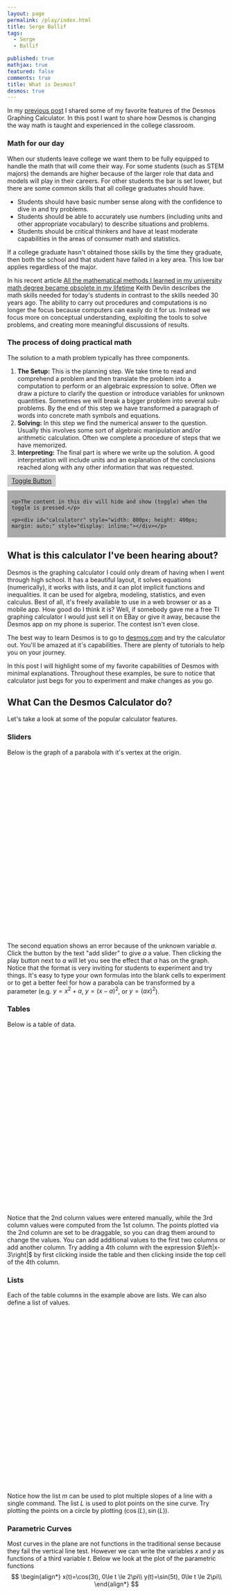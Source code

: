 ```yaml
---
layout: page
permalink: /play/index.html
title: Serge Ballif
tags: 
  - Serge
  - Ballif

published: true
mathjax: true
featured: false
comments: true
title: What is Desmos?
desmos: true
---
```



In my [previous post](https://sergeballif.github.io/personal/math/teaching/fun/a-brief-intro-to-desmos) I shared some of my favorite features of the Desmos Graphing Calculator. In this post I want to share how Desmos is changing the way math is taught and experienced in the college classroom. 

### Math for our day

When our students leave college we want them to be fully equipped to handle the math that will come their way. For some students (such as STEM majors) the demands are higher because of the larger role that data and models will play in their careers.  For other students the bar is set lower, but there are some common skills that all college graduates should have. 

* Students should have basic number sense along with the confidence to dive in and try problems.
* Students should be able to accurately use numbers (including units and other appropriate vocabulary) to describe situations and problems.
* Students should be critical thinkers and have at least moderate capabilities in the areas of consumer math and statistics.

If a college graduate hasn't obtained those skills by the time they graduate, then both the school and that student have failed in a key area. This low bar applies regardless of the major.

In his recent article [All the mathematical methods I learned in my university math degree became obsolete in my lifetime](http://www.huffingtonpost.com/entry/all-the-mathematical-methods-i-learned-in-my-university_us_58693ef9e4b014e7c72ee248?timestamp=1483293018441) Keith Devlin describes the math skills needed for today's students in contrast to the skills needed 30 years ago. The ability to carry out procedures and computations is no longer the focus because computers can easily do it for us. Instead we focus more on conceptual understanding, exploiting the tools to solve problems, and creating more meaningful discussions of results.

### The process of doing practical math

The solution to a math problem typically has three components.  

1. __The Setup:__ This is the planning step. We take time to read and comprehend a problem and then translate the problem into a computation to perform or an algebraic expression to solve. Often we draw a picture to clarify the question or introduce variables for unknown quantities. Sometimes we will break a bigger problem into several sub-problems. By the end of this step we have transformed a paragraph of words into concrete math symbols and equations.
2. __Solving:__ In this step we find the numerical answer to the question. Usually this involves some sort of algebraic manipulation and/or arithmetic calculation. Often we complete a procedure of steps that we have memorized.
3. __Interpreting:__ The final part is where we write up the solution. A good interpretation will include units and an explanation of the conclusions reached along with any other information that was requested.

 


<script type="text/javascript" src="https://ajax.googleapis.com/ajax/libs/jquery/1.4.4/jquery.min.js"></script>
<script type="text/javascript">
function toggleDiv(divId) {
   $("#"+divId).toggle();
}
</script>


<a href="javascript:toggleDiv('myContent');" style="background-color: #ccc; padding: 5px 10px;">Toggle Button</a>
<div id="myContent" style="background-color: #aaa; padding: 5px 10px;" style="display: none;">
    
    <p>The content in this div will hide and show (toggle) when the toggle is pressed.</p>
    
    <p><div id="calculatorr" style="width: 800px; height: 400px; margin: auto;" style="display: inline;"></div></p>

<script>
    var elt = document.getElementById('calculatorr');
    var calculator = Desmos.Calculator(elt);
    calculator.setExpression({id:'graph1', latex:'y=x^2'});
    
    calculator.setExpression({
  id: '2',
  latex: 'y=ax^2',
  color: '#662225'
});
</script>
</div>









## What is this calculator I've been hearing about?

Desmos is the graphing calculator I could only dream of having when I went through high school. It has a beautiful layout, it solves equations (numerically), it works with lists, and it can plot implicit functions and inequalities. It can be used for algebra, modeling, statistics, and even calculus. Best of all, it's freely available to use in a web browser or as a mobile app. How good do I think it is? Well, if somebody gave me a free TI graphing calculator I would just sell it on EBay or give it away, because the Desmos app on my phone is superior. The contest isn't even close.

The best way to learn Desmos is to go to [desmos.com](https://www.desmos.com/) and try the calculator out. You'll be amazed at it's capabilities. There are plenty of tutorials to help you on your journey.

In this post I will highlight some of my favorite capabilities of Desmos with minimal explanations. Throughout these examples, be sure to notice that calculator just begs for you to experiment and make changes as you go.

## What Can the Desmos Calculator do?

Let's take a look at some of the popular calculator features. 

### Sliders

Below is the graph of a parabola with it's vertex at the origin. 

<p><div id="calculator" style="width: 800px; height: 400px; margin: auto;"></div></p>

<script>
    var elt = document.getElementById('calculator');
    var calculator = Desmos.Calculator(elt);
    calculator.setExpression({id:'graph1', latex:'y=x^2'});
    
    calculator.setExpression({
  id: '2',
  latex: 'y=ax^2',
  color: '#662225'
});
</script>

The second equation shows an error because of the unknown variable $a$. Click the button by the text "add slider" to give $a$ a value. Then clicking the play button next to $a$ will let you see the effect that $a$ has on the graph. Notice that the format is very inviting for students to experiment and try things. It's easy to type your own formulas into the blank cells to experiment or to get a better feel for how a parabola can be transformed by a parameter (e.g. $y=x^2+a$, $y=(x-a)^2$, or $y=(ax)^2$).

### Tables

Below is a table of data.

<p><div id="calculator2" style="width: 800px; height: 400px; margin: auto;"></div></p>
  <script >
    var elt = document.getElementById('calculator2');
    var calculator = Desmos.Calculator(elt);

calculator.setExpression({
  type: 'table',
  columns: [
    {
      latex: 'x',
      values: ['1', '2', '3', '4', '5']
    },
    {
      latex: 'y',
      values: ['1', '4', '9', '16', '25'],
      dragMode: Desmos.DragModes.XY
    },
    {
      latex: 'x^2',
      color: Desmos.Colors.BLUE,
      columnMode: Desmos.ColumnModes.LINES
    }
  ]
});
  </script>

<p>
Notice that the 2nd column values were entered manually, while the 3rd column values were computed from the 1st column. The points plotted via the 2nd column are set to be draggable, so you can drag them around to change the values. You can add additional values to the first two columns or add another column. Try adding a 4th column with the expression $\left|x-3\right|$ by first clicking inside the table and then clicking inside the top cell of the 4th column.
</p>

### Lists

Each of the table columns in the example above are lists. We can also define a list of values.

<p><div id="calculator3" style="width: 800px; height: 400px; margin: auto;"></div></p>
<script>
    var elt = document.getElementById('calculator3');
    var calculator = Desmos.Calculator(elt);
    calculator.setMathBounds({
  left: -1,
  right: 7,
  bottom: -1.3,
  top: 1.3
});
    calculator.setExpression({id:'graph1', latex:'m=[5,4,3,2,1]'}); 
    calculator.setExpression({
  id: '2',
  latex: 'y=mx',
  color: '#662225'
});
    calculator.setExpression({
  id: '3',
  latex: 'L=[0,0.2,...,6]'
});
    calculator.setExpression({
  id: '4',
  latex: '(L,sin(L))'
});
</script>

Notice how the list $m$ can be used to plot multiple slopes of a line with a single command. The list $L$ is used to plot points on the sine curve. Try plotting the points on a circle by plotting $(\cos(L),\sin(L))$.

### Parametric Curves
Most curves in the plane are not functions in the traditional sense because they fail the vertical line test. However we can write the variables $x$ and $y$ as functions of a third variable $t$. Below we look at the plot of the parametric functions
$$
\begin{align*}
x(t)=\cos(3t), 0\le t \le 2\pi\\
y(t)=\sin(5t), 0\le t \le 2\pi\\
\end{align*}
$$
<p><div id="calculator4" style="width: 800px; height: 400px; margin: auto;"></div></p>
<script>
    var elt = document.getElementById('calculator4');
    var calculator = Desmos.Calculator(elt);
    calculator.setMathBounds({
  left: -2,
  right: 2,
  bottom: -2,
  top: 2
});
    calculator.setExpression({id:'2', latex:'(cos(3at),sin(5at))', domain:{ min: 0, max: 6.28 }, color: Desmos.Colors.BLACK}); 
    calculator.setExpression({id:'3', latex:'a=1', sliderBounds: { min: 0, max: 1}}); 
</script>

I sneeked a parameter $a$ into the calculator so that we can actually watch the curve being drawn. Click the play button to the left of $a$ to see the curve in action.

### Inequalities
Desmos will plot inequalities for you.

  <p><div id="calculator5" style="width: 800px; height: 400px; margin: auto;"></div></p>
  <script >
    var initialState = {"version":1,"graph":{"showGrid":true,"showXAxis":true,"showYAxis":true,"xAxisStep":0,"yAxisStep":0,"xAxisMinorSubdivisions":0,"yAxisMinorSubdivisions":0,"xAxisArrowMode":"NONE","yAxisArrowMode":"NONE","xAxisLabel":"","yAxisLabel":"","xAxisNumbers":true,"yAxisNumbers":true,"polarMode":false,"polarNumbers":true,"degreeMode":false,"projectorMode":false,"squareAxes":true,"viewport":{"xmin":-10,"ymin":-13.54387107276575,"xmax":10,"ymax":13.54387107276575}},"expressions":{"list":[{"id":"2",type:"folder","title":"Click the triangle to my left to reveal the formulas","memberIds":{"3":true,"4":true},"hidden":false,"collapsed":true,"secret":false},{"id":"3","type":"expression","latex":"x^2+y^2\\le a^2","domain":{"min":0,"max":1},"hidden":false,"color":"#4F81BD","style":"normal","residualVariable":"","regressionParameters":{},"isLogModeRegression":false},{"id":"4","type":"expression","latex":"a=[1,2,3,4,5,6]"}]}}

    var elt1 = document.getElementById('calculator5');
    var calculator1 = Desmos.GraphingCalculator(elt1,  {
      administerSecretFolders: false
    });
    calculator1.setState(initialState);
  </script>
  
Open the folder to see the formulas that produced the shaded circles. Try to add a few more circles.

### Draggable Points

Desmos lets you create points that you move. You can even specify that the point should be on a specific curve.

<p><div id="calculator6" style="width: 800px; height: 400px; margin: auto;"></div></p>
<script>
    var elt = document.getElementById('calculator6');
    var calculator = Desmos.Calculator(elt);
    calculator.setMathBounds({
  left: -1,
  right: 7,
  bottom: -2,
  top: 2
});
    calculator.setExpression({
  id: '2',
  latex: 'f(x)=\\cos(x)+sin(3x)',
  color: '#662225'
});
     calculator.setExpression({
  id: '7',
  latex: 'a=1'
});
        calculator.setExpression({
  id: '8',
  latex: '(a,f(a))',
  color: '#000'
});
    calculator.setExpression({
  id: '3',
  latex: '0\\le y \\le f(x)\\left\\{2<x<a\\right\\}',
    color: '#BC8F8F'
});
    calculator.setExpression({
  id: '4',
  latex: '0\\ge y \\ge f(x)\\left\\{a<x<2\\right\\}',
    color: '#BC8F8F'
});
    calculator.setExpression({
  id: '5',
  latex: '0\\le y \\le f(x)\\left\\{a<x<2\\right\\}',
    color: '#FFCC11'
});
    calculator.setExpression({
  id: '6',
  latex: '0\\ge y \\ge f(x)\\left\\{2<x<a\\right\\}',
    color: '#FFCC11'
});
      calculator.setExpression({
  id:'1', latex:'A(x)=\\int_{2}^{x}f(t)dt',
 hidden: 'true'}); 
</script>

Drag the black point around to see how it is glued to the curve $y=f(x)$. You'll notice that I have included some shading using inequalities. Desmos has it's own special notation for conditionally restricting output: place the condition insided of curly braces such as $\{2<x < a\}$ in the graph above. 

If you scroll to the bottom of the expression list you will see a function $A(x)$ that is disabled. Click on the circle to the left of this function to enable it. Calculus students will recognize the function $A(x)$ as a net signed-area function starting at $x=2$ (whose output is the lavender area minus the yellow area). The ability to hide plots is particularly useful for large projects. Try redefining $f(x)$ to be $f(x)=\sin \left(x^2\right)$ to see how it changes the graph.

### Curve Fitting

Desmos makes it easy to come up with models to match a collection of data. The table below shows some points plotted along with the curve that Desmos fit to the points.

<p><div id="calculator7" style="width: 800px; height: 400px; margin: auto;"></div></p>
  <script >
    var elt = document.getElementById('calculator7');
    var calculator = Desmos.Calculator(elt);

 calculator.setExpression({
  id: '2',
  latex: 'y_1~ax_1^2+bx_1+c',
  color: '#662225'
});
calculator.setExpression({
  type: 'table',
  columns: [
    {
      latex: 'x_1',
      values: ['-2','-1','0','1', '2', '3']
    },
    {
      latex: 'y_1',
      values: ['-5', '-2', '0', '1', '1','0'],
    },
  ]
}); 
  </script>

To get the curves we just notice that the points look like they fit a parabola, so we would guess that formula would be of the form $y=ax^2+bx+c$. Then we replace "$y$" with "$y_1$" and "$x$" with "$x_1$" so that Desmos will refer to the table to get its values. Finally we replace "$=$" with "$\sim$" so that Desmos knows you want to fit a curve approximation. That's where we get the code:

$$y_1\sim ax_1^2+bx_1+c$$.

Try changing some of the values in the table to see what parabola gives the best approximation.

### Points of Interest

Desmos is also a great tool for solving equations, finding intercepts, or maximizing or minimizing curves. For example, suppose we wanted to maximize the area of a rectangle in the first quadrant under the green curve below.

<p><div id="calculator8" style="width: 800px; height: 500px; margin: auto;"></div></p> 

  <script >
    var elt = document.getElementById('calculator8');
    var calculator = Desmos.GraphingCalculator(elt);
calculator.setExpression({
  id: '0',
  latex: 'A(x)=xf(x)',
  color: '#91371B',
  hidden: true
});
    calculator.setExpression({
  id: '1',
  latex: 'A(a)',
});
      calculator.setExpression({
  id: '2',
  latex: 'f(x)=.1\\left(x-4\\right)^2\\left\\{0\\le x\\le 4\\right\\}',
  color: '#4A572C'
});
     calculator.setExpression({
  id: '3',
  latex: 'a=1'
});
     calculator.setExpression({
  id: '4',
  latex: '(a,f(a))',
  color: '#000'
});
     calculator.setExpression({
  id: '5',
  latex: '0\\le x \\le a\\left\\{0\\le y\\le f(a)\\right\\}',
  color: '#4A572C'
});
     calculator.setExpression({
  id: '6',
  latex: '0\\le y\\le f(a)\\left\\{0\\le x \\le a\\right\\}',
  color: '#4A572C'
});
    calculator.setMathBounds({
  left: -.2,
  right: 4.5,
  bottom: -1,
  top: 4
});
    calculator.updateSettings({
      projectorMode: true
    });
  </script>
  
The area of each rectangle is base $\times$ height or $x\cdot f(x)$, so we defined the area function $A(x)=x\cdot f(x)$. Drag the black point back and forth along the curve. You can view the actual area by looking at the expression in cell 2. To get the maximum area we can just look at the plot of $A(x)$. click the circle to the left of $A(x)$ to un-hide the graph. Click on the graph of $A(x)$ and you will see some gray dots appear at points of interest (such as intercepts, points of intersection, or maximum values). Click the point on the top to see the maximum possible area of a rectangle under the curve.

Note that the font and line width are larger in this example. That's because the calculator is set to projector mode (using the wrench icon in the upper right corner).

## Just the Tip of the Iceberg

I hope these examples have given you some small appreciation of the features that make Desmos so much fun to use and so effective as a teaching tool. This post could go on for a considerable length describing the cool features of Desmos, but I will stop here and encourage you to go try it out for yourself. Once you have tried out the calculator you'll be ready to learn about [teacher.desmos.com](https://teacher.desmos.com/) and the huge repository of activities that have been created and curated. 

In my next post I plan describe how Desmos is transforming the way that math is taught and experienced in the college classroom. 



